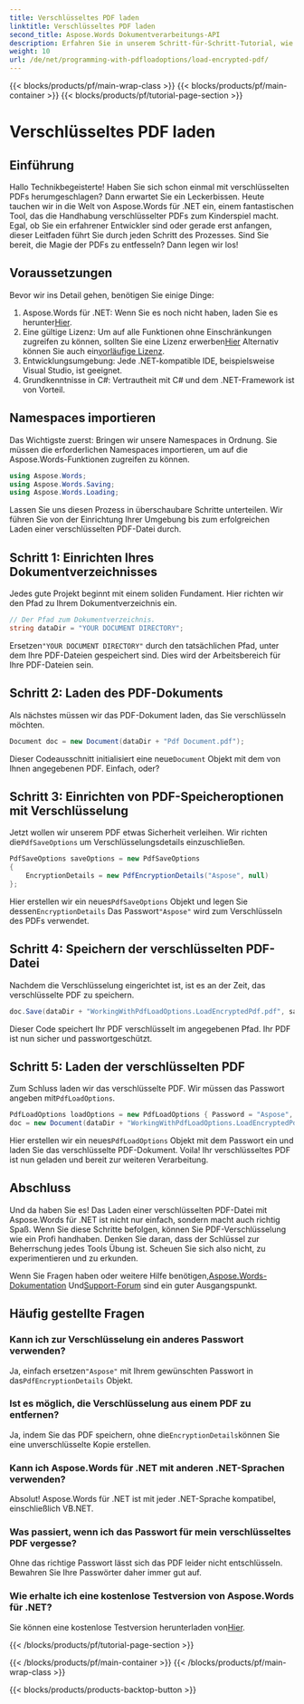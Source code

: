 ```yaml
---
title: Verschlüsseltes PDF laden
linktitle: Verschlüsseltes PDF laden
second_title: Aspose.Words Dokumentverarbeitungs-API
description: Erfahren Sie in unserem Schritt-für-Schritt-Tutorial, wie Sie verschlüsselte PDFs mit Aspose.Words für .NET laden. Beherrschen Sie die PDF-Verschlüsselung und -Entschlüsselung im Handumdrehen.
weight: 10
url: /de/net/programming-with-pdfloadoptions/load-encrypted-pdf/
---
```


{{< blocks/products/pf/main-wrap-class >}}
{{< blocks/products/pf/main-container >}}
{{< blocks/products/pf/tutorial-page-section >}}

# Verschlüsseltes PDF laden

## Einführung

Hallo Technikbegeisterte! Haben Sie sich schon einmal mit verschlüsselten PDFs herumgeschlagen? Dann erwartet Sie ein Leckerbissen. Heute tauchen wir in die Welt von Aspose.Words für .NET ein, einem fantastischen Tool, das die Handhabung verschlüsselter PDFs zum Kinderspiel macht. Egal, ob Sie ein erfahrener Entwickler sind oder gerade erst anfangen, dieser Leitfaden führt Sie durch jeden Schritt des Prozesses. Sind Sie bereit, die Magie der PDFs zu entfesseln? Dann legen wir los!

## Voraussetzungen

Bevor wir ins Detail gehen, benötigen Sie einige Dinge:

1.  Aspose.Words für .NET: Wenn Sie es noch nicht haben, laden Sie es herunter[Hier](https://releases.aspose.com/words/net/).
2.  Eine gültige Lizenz: Um auf alle Funktionen ohne Einschränkungen zugreifen zu können, sollten Sie eine Lizenz erwerben[Hier](https://purchase.aspose.com/buy) Alternativ können Sie auch ein[vorläufige Lizenz](https://purchase.aspose.com/temporary-license/).
3. Entwicklungsumgebung: Jede .NET-kompatible IDE, beispielsweise Visual Studio, ist geeignet.
4. Grundkenntnisse in C#: Vertrautheit mit C# und dem .NET-Framework ist von Vorteil.

## Namespaces importieren

Das Wichtigste zuerst: Bringen wir unsere Namespaces in Ordnung. Sie müssen die erforderlichen Namespaces importieren, um auf die Aspose.Words-Funktionen zugreifen zu können.

```csharp
using Aspose.Words;
using Aspose.Words.Saving;
using Aspose.Words.Loading;
```

Lassen Sie uns diesen Prozess in überschaubare Schritte unterteilen. Wir führen Sie von der Einrichtung Ihrer Umgebung bis zum erfolgreichen Laden einer verschlüsselten PDF-Datei durch.

## Schritt 1: Einrichten Ihres Dokumentverzeichnisses

Jedes gute Projekt beginnt mit einem soliden Fundament. Hier richten wir den Pfad zu Ihrem Dokumentverzeichnis ein.

```csharp
// Der Pfad zum Dokumentverzeichnis.
string dataDir = "YOUR DOCUMENT DIRECTORY";
```

 Ersetzen`"YOUR DOCUMENT DIRECTORY"` durch den tatsächlichen Pfad, unter dem Ihre PDF-Dateien gespeichert sind. Dies wird der Arbeitsbereich für Ihre PDF-Dateien sein.

## Schritt 2: Laden des PDF-Dokuments

Als nächstes müssen wir das PDF-Dokument laden, das Sie verschlüsseln möchten. 

```csharp
Document doc = new Document(dataDir + "Pdf Document.pdf");
```

 Dieser Codeausschnitt initialisiert eine neue`Document` Objekt mit dem von Ihnen angegebenen PDF. Einfach, oder?

## Schritt 3: Einrichten von PDF-Speicheroptionen mit Verschlüsselung

 Jetzt wollen wir unserem PDF etwas Sicherheit verleihen. Wir richten die`PdfSaveOptions` um Verschlüsselungsdetails einzuschließen.

```csharp
PdfSaveOptions saveOptions = new PdfSaveOptions
{
    EncryptionDetails = new PdfEncryptionDetails("Aspose", null)
};
```

 Hier erstellen wir ein neues`PdfSaveOptions` Objekt und legen Sie dessen`EncryptionDetails` Das Passwort`"Aspose"` wird zum Verschlüsseln des PDFs verwendet.

## Schritt 4: Speichern der verschlüsselten PDF-Datei

Nachdem die Verschlüsselung eingerichtet ist, ist es an der Zeit, das verschlüsselte PDF zu speichern.

```csharp
doc.Save(dataDir + "WorkingWithPdfLoadOptions.LoadEncryptedPdf.pdf", saveOptions);
```

Dieser Code speichert Ihr PDF verschlüsselt im angegebenen Pfad. Ihr PDF ist nun sicher und passwortgeschützt.

## Schritt 5: Laden der verschlüsselten PDF

 Zum Schluss laden wir das verschlüsselte PDF. Wir müssen das Passwort angeben mit`PdfLoadOptions`.

```csharp
PdfLoadOptions loadOptions = new PdfLoadOptions { Password = "Aspose", LoadFormat = LoadFormat.Pdf };
doc = new Document(dataDir + "WorkingWithPdfLoadOptions.LoadEncryptedPdf.pdf", loadOptions);
```

 Hier erstellen wir ein neues`PdfLoadOptions` Objekt mit dem Passwort ein und laden Sie das verschlüsselte PDF-Dokument. Voila! Ihr verschlüsseltes PDF ist nun geladen und bereit zur weiteren Verarbeitung.

## Abschluss

Und da haben Sie es! Das Laden einer verschlüsselten PDF-Datei mit Aspose.Words für .NET ist nicht nur einfach, sondern macht auch richtig Spaß. Wenn Sie diese Schritte befolgen, können Sie PDF-Verschlüsselung wie ein Profi handhaben. Denken Sie daran, dass der Schlüssel zur Beherrschung jedes Tools Übung ist. Scheuen Sie sich also nicht, zu experimentieren und zu erkunden.

 Wenn Sie Fragen haben oder weitere Hilfe benötigen,[Aspose.Words-Dokumentation](https://reference.aspose.com/words/net/) Und[Support-Forum](https://forum.aspose.com/c/words/8) sind ein guter Ausgangspunkt.

## Häufig gestellte Fragen

### Kann ich zur Verschlüsselung ein anderes Passwort verwenden?
 Ja, einfach ersetzen`"Aspose"` mit Ihrem gewünschten Passwort in das`PdfEncryptionDetails` Objekt.

### Ist es möglich, die Verschlüsselung aus einem PDF zu entfernen?
Ja, indem Sie das PDF speichern, ohne die`EncryptionDetails`können Sie eine unverschlüsselte Kopie erstellen.

### Kann ich Aspose.Words für .NET mit anderen .NET-Sprachen verwenden?
Absolut! Aspose.Words für .NET ist mit jeder .NET-Sprache kompatibel, einschließlich VB.NET.

### Was passiert, wenn ich das Passwort für mein verschlüsseltes PDF vergesse?
Ohne das richtige Passwort lässt sich das PDF leider nicht entschlüsseln. Bewahren Sie Ihre Passwörter daher immer gut auf.

### Wie erhalte ich eine kostenlose Testversion von Aspose.Words für .NET?
 Sie können eine kostenlose Testversion herunterladen von[Hier](https://releases.aspose.com/).

{{< /blocks/products/pf/tutorial-page-section >}}

{{< /blocks/products/pf/main-container >}}
{{< /blocks/products/pf/main-wrap-class >}}

{{< blocks/products/products-backtop-button >}}
